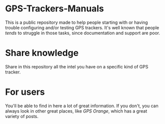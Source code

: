 # GPS-Trackers-Manuals

This is a public repository made to help people starting with or having trouble
configuring and/or testing GPS trackers. It's well known that people *tends*
to struggle in those tasks, since documentation and support are poor.

# Share knowledge
Share in this repository all the intel you have on a specific kind of GPS
tracker.

# For users
You'll be able to find in here a lot of great information. If you don't,
you can always look in other great places, like *GPS Orange*, which has a
great variety of posts.
